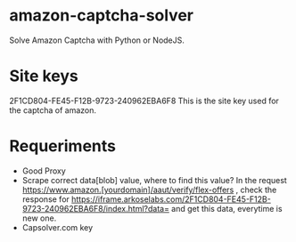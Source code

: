 # amazon-captcha-solver
Solve Amazon Captcha with Python or NodeJS. 



# Site keys
2F1CD804-FE45-F12B-9723-240962EBA6F8
This is the site key used for the captcha of amazon.

# Requeriments
- Good Proxy
- Scrape correct data[blob] value, where to find this value? In the request https://www.amazon.[yourdomain]/aaut/verify/flex-offers , check the response for https://iframe.arkoselabs.com/2F1CD804-FE45-F12B-9723-240962EBA6F8/index.html?data= and get this data, everytime is new one.
- Capsolver.com key
